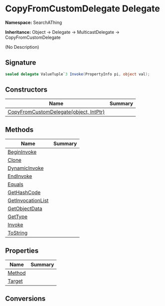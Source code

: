 # CopyFromCustomDelegate Delegate
**Namespace:** SearchAThing

**Inheritance:** Object → Delegate → MulticastDelegate → CopyFromCustomDelegate

(No Description)

## Signature
```csharp
sealed delegate ValueTuple`3 Invoke(PropertyInfo pi, object val);
```
## Constructors
|**Name**|**Summary**|
|---|---|
|[CopyFromCustomDelegate(object, IntPtr)](CopyFromCustomDelegate/ctors.md)||
## Methods
|**Name**|**Summary**|
|---|---|
|[BeginInvoke](CopyFromCustomDelegate/BeginInvoke.md)||
|[Clone](CopyFromCustomDelegate/Clone.md)||
|[DynamicInvoke](CopyFromCustomDelegate/DynamicInvoke.md)||
|[EndInvoke](CopyFromCustomDelegate/EndInvoke.md)||
|[Equals](CopyFromCustomDelegate/Equals.md)||
|[GetHashCode](CopyFromCustomDelegate/GetHashCode.md)||
|[GetInvocationList](CopyFromCustomDelegate/GetInvocationList.md)||
|[GetObjectData](CopyFromCustomDelegate/GetObjectData.md)||
|[GetType](CopyFromCustomDelegate/GetType.md)||
|[Invoke](CopyFromCustomDelegate/Invoke.md)||
|[ToString](CopyFromCustomDelegate/ToString.md)||
## Properties
|**Name**|**Summary**|
|---|---|
|[Method](CopyFromCustomDelegate/Method.md)|
|[Target](CopyFromCustomDelegate/Target.md)|
## Conversions

